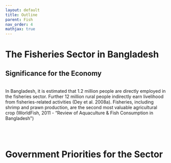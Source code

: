 ```yaml
---
layout: default
title: Outline
parent: Fish
nav_order: 4
mathjax: true
---
```


# The Fisheries Sector in Bangladesh
## Significance for the Economy
<br>
In Bangladesh, it is estimated that 1.2 million people are directly employed in the fisheries sector. Further 12 million rural people indirectly earn livelihood from fisheries-related activities (Dey et al. 2008a). Fisheries, including shrimp and prawn production, are the second most valuable agricultural crop (WorldFish, 2011 - “Review of Aquaculture & Fish Consumption in Bangladesh")


<br> <br> 

# Government Priorities for the Sector
